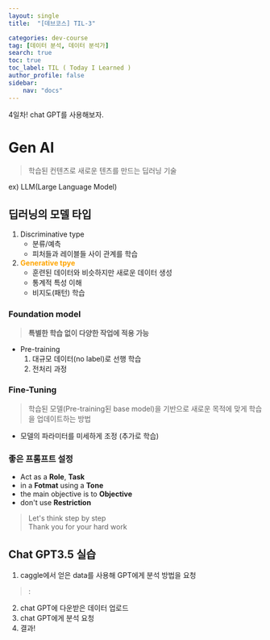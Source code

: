 ```yaml
---
layout: single
title:  "[데브코스] TIL-3"

categories: dev-course
tag: [데이터 분석, 데이터 분석가]
search: true
toc: true
toc_label: TIL ( Today I Learned )
author_profile: false
sidebar:
    nav: "docs"
---
```

4일차!
chat GPT를 사용해보자.

# Gen AI
>학습된 컨텐츠로 새로운 텐츠를 만드는 딥러닝 기술

ex) LLM(Large Language Model)

## 딥러닝의 모델 타입
1. Discriminative type
    - 분류/예측
    - 피처들과 레이블들 사이 관계를 학습
2. <span style="color:orange"> **Generative tpye** </span>
    - 훈련된 데이터와 비슷하지만 새로운 데이터 생성
    - 통계적 특성 이해
    - 비지도(패턴) 학습

### Foundation model
>**특별한 학습 없이 다양한 작업에 적용 가능**
- Pre-training
    1. 대규모 데이터(no label)로 선행 학습
    2. 전처리 과정
### Fine-Tuning
>학습된 모델(Pre-training된 base model)을 기반으로 새로운 목적에 맞게 학습을 업데이트하는 방법
- 모델의 파라미터를 미세하게 조정 (추가로 학습)

### 좋은 프롬프트 설정
- Act as a **Role**, **Task**
- in a **Fotmat** using a **Tone**
- the main objective is to **Objective**
- don't use **Restriction**
> Let's think step by step  
> Thank you for your hard work

## Chat GPT3.5 실습

1. caggle에서 얻은 data를 사용해 GPT에게 분석 방법을 요청
>: 
2. chat GPT에 다운받은 데이터 업로드
3. chat GPT에게 분석 요청
4. 결과!